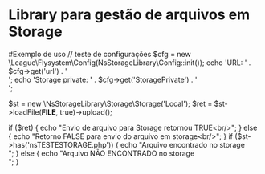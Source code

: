 # Library para gestão de arquivos em Storage

#Exemplo de uso
// teste de configurações
$cfg = new \League\Flysystem\Config(NsStorageLibrary\Config::init());
echo 'URL: ' . $cfg->get('url') . '<br/>';
echo 'Storage private: ' . $cfg->get('StoragePrivate') . '<br/>';

$st = new \NsStorageLibrary\Storage\Storage('Local');
$ret = $st->loadFile(__FILE__, true)->upload();


if ($ret) {
    echo "Envio de arquivo para Storage retornou TRUE<br/>";
} else {
    echo "Retorno FALSE para envio do arquivo em storage<br/>";
}
if ($st->has('nsTESTESTORAGE.php'))   {
    echo "Arquivo encontrado no storage<br/>";
} else {
    echo "Arquivo NÃO ENCONTRADO no storage<br/>";
}




